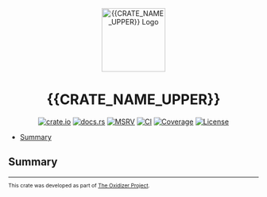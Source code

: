 <div align="center">
 <img src="./logo.png" alt="{{CRATE_NAME_UPPER}} Logo" width="128">

# {{CRATE_NAME_UPPER}}

[![crate.io](https://img.shields.io/crates/v/{{CRATE_NAME}}.svg)](https://crates.io/crates/{{CRATE_NAME}})
[![docs.rs](https://docs.rs/{{CRATE_NAME}}/badge.svg)](https://docs.rs/{{CRATE_NAME}})
[![MSRV](https://img.shields.io/crates/msrv/{{CRATE_NAME}})](https://crates.io/crates/{{CRATE_NAME}})
[![CI](https://github.com/microsoft/oxidizer/workflows/main/badge.svg)](https://github.com/microsoft/oxidizer/actions)
[![Coverage](https://codecov.io/gh/microsoft/oxidizer/graph/badge.svg?token=FCUG0EL5TI)](https://codecov.io/gh/microsoft/oxidizer)
[![License](https://img.shields.io/badge/license-MIT-blue.svg)](../LICENSE)

</div>

* [Summary](#summary)

## Summary

<!-- cargo-rdme start -->

<!-- cargo-rdme end -->

<div style="font-size: 75%" ><hr/>

This crate was developed as part of [The Oxidizer Project](https://github.com/microsoft/oxidizer).

</div>
